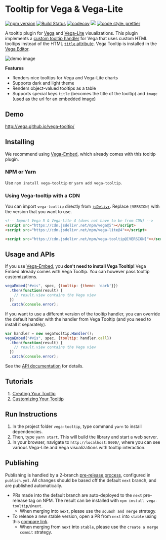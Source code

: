 # Tooltip for Vega & Vega-Lite
[![npm version](https://img.shields.io/npm/v/vega-tooltip.svg)](https://www.npmjs.com/package/vega-tooltip)
[![Build Status](https://github.com/vega/vega-tooltip/workflows/Test/badge.svg)](https://github.com/vega/vega-tooltip/actions)
[![codecov](https://codecov.io/gh/vega/vega-tooltip/branch/master/graph/badge.svg)](https://codecov.io/gh/vega/vega-tooltip)
[![](https://data.jsdelivr.com/v1/package/npm/vega-tooltip/badge?style=rounded)](https://www.jsdelivr.com/package/npm/vega-tooltip)
[![code style: prettier](https://img.shields.io/badge/code_style-prettier-ff69b4.svg?style=rounded)](https://github.com/prettier/prettier)

A tooltip plugin for [Vega](http://vega.github.io/vega/) and [Vega-Lite](https://vega.github.io/vega-lite/) visualizations. This plugin implements a [custom tooltip handler](https://vega.github.io/vega/docs/api/view/#view_tooltip) for Vega that uses custom HTML tooltips instead of the HTML [`title` attribute](https://developer.mozilla.org/en-US/docs/Web/API/HTMLElement/title). Vega Tooltip is installed in the [Vega Editor](https://vega.github.io/editor/).

![demo image](demo.png "a tooltip for a Vega-Lite scatterplot")

**Features**
* Renders nice tooltips for Vega and Vega-Lite charts
* Supports dark and light theme
* Renders object-valued tooltips as a table
* Supports special keys `title` (becomes the title of the tooltip) and `image` (used as the url for an embedded image)

## Demo

http://vega.github.io/vega-tooltip/

## Installing

We recommend using [Vega-Embed](https://github.com/vega/vega-embed), which already comes with this tooltip plugin.

### NPM or Yarn

Use `npm install vega-tooltip` or `yarn add vega-tooltip`.

### Using Vega-tooltip with a CDN

You can import `vega-tooltip` directly from [`jsDelivr`](https://www.jsdelivr.com/package/npm/vega-tooltip). Replace `[VERSION]` with the version that you want to use.

```html
<!-- Import Vega 5 & Vega-Lite 4 (does not have to be from CDN) -->
<script src="https://cdn.jsdelivr.net/npm/vega@5"></script>
<script src="https://cdn.jsdelivr.net/npm/vega-lite@4"></script>

<script src="https://cdn.jsdelivr.net/npm/vega-tooltip@[VERSION]"></script>
```

## Usage and APIs

If you use [Vega-Embed](https://github.com/vega/vega-embed), you **don't need to install Vega Tooltip**! Vega Embed already comes with Vega Tooltip. You can however pass tooltip customizations.

```js
vegaEmbed("#vis", spec, {tooltip: {theme: 'dark'}})
  .then(function(result) {
    // result.view contains the Vega view
  })
  .catch(console.error);
```

If you want to use a different version of the tooltip handler, you can override the default handler with the handler from Vega Tooltip (and you need to install it separately).

```js
var handler = new vegaTooltip.Handler();
vegaEmbed("#vis", spec, {tooltip: handler.call})
  .then(function(result) {
    // result.view contains the Vega view
  })
  .catch(console.error);
```

See the [API documentation](docs/APIs.md) for details.

## Tutorials

1. [Creating Your Tooltip](docs/creating_your_tooltip.md)
2. [Customizing Your Tooltip](docs/customizing_your_tooltip.md)

## Run Instructions

1. In the project folder `vega-tooltip`, type command `yarn` to install dependencies.
2. Then, type `yarn start`. This will build the library and start a web server.
3. In your browser, navigate to `http://localhost:8000/`, where you can see various Vega-Lite and Vega visualizations with tooltip interaction.

## Publishing

Publishing is handled by a 2-branch [pre-release process](https://intuit.github.io/auto/docs/generated/shipit#next-branch-default), configured in `publish.yml`. All changes should be based off the default `next` branch, and are published automatically.

- PRs made into the default branch are auto-deployed to the `next` pre-release tag on NPM. The result can be installed with `npm install vega-tooltip/@next`.
  - When merging into `next`, please use the `squash and merge` strategy.
- To release a new stable version, open a PR from `next` into `stable` using this [compare link](https://github.com/vega/vega-tooltip/compare/stable...next).
  - When merging from `next` into `stable`, please use the `create a merge commit` strategy.

